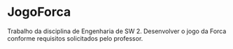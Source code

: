 # JogoForca
Trabalho da disciplina de Engenharia de SW 2. Desenvolver o jogo da Forca conforme requisitos solicitados pelo professor.
